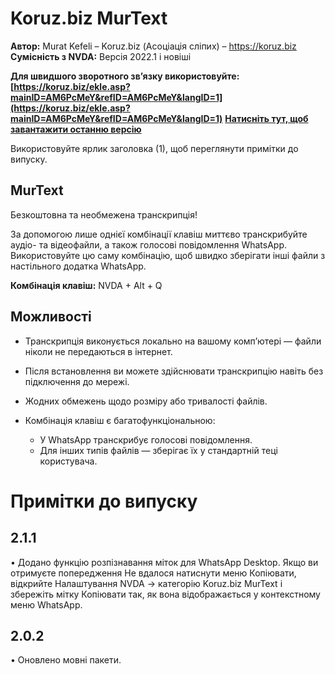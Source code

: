 ﻿
# Koruz.biz MurText

**Автор:** Murat Kefeli – Koruz.biz (Асоціація сліпих) – https://koruz.biz  
**Сумісність з NVDA:** Версія 2022.1 і новіші  

**Для швидшого зворотного зв’язку використовуйте: [https://koruz.biz/ekle.asp?mainID=AM6PcMeY&refID=AM6PcMeY&langID=1](https://koruz.biz/ekle.asp?mainID=AM6PcMeY&refID=AM6PcMeY&langID=1)**
**[Натисніть тут, щоб завантажити останню версію](https://murtext.org?page=nvda)**

Використовуйте ярлик заголовка (1), щоб переглянути примітки до випуску.

## MurText

Безкоштовна та необмежена транскрипція!

За допомогою лише однієї комбінації клавіш миттєво транскрибуйте аудіо- та відеофайли, а також голосові повідомлення WhatsApp.  
Використовуйте цю саму комбінацію, щоб швидко зберігати інші файли з настільного додатка WhatsApp.

**Комбінація клавіш:** NVDA + Alt + Q

## Можливості

* Транскрипція виконується локально на вашому комп’ютері — файли ніколи не передаються в інтернет.
* Після встановлення ви можете здійснювати транскрипцію навіть без підключення до мережі.
* Жодних обмежень щодо розміру або тривалості файлів.
* Комбінація клавіш є багатофункціональною:

  * У WhatsApp транскрибує голосові повідомлення.
  * Для інших типів файлів — зберігає їх у стандартній теці користувача.

# Примітки до випуску
## 2.1.1
• Додано функцію розпізнавання міток для WhatsApp Desktop. Якщо ви отримуєте попередження Не вдалося натиснути меню Копіювати, відкрийте Налаштування NVDA → категорію Koruz.biz MurText і збережіть мітку Копіювати так, як вона відображається у контекстному меню WhatsApp.

## 2.0.2
• Оновлено мовні пакети.
